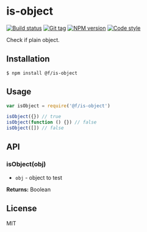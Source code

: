 
# is-object

[![Build status][travis-image]][travis-url]
[![Git tag][git-image]][git-url]
[![NPM version][npm-image]][npm-url]
[![Code style][standard-image]][standard-url]

Check if plain object.

## Installation

    $ npm install @f/is-object

## Usage

```js
var isObject = require('@f/is-object')

isObject({}) // true
isObject(function () {}) // false
isObject([]) // false
```

## API

### isObject(obj)

- `obj` - object to test

**Returns:** Boolean

## License

MIT

[travis-image]: https://img.shields.io/travis/micro-js/is-object.svg?style=flat-square
[travis-url]: https://travis-ci.org/micro-js/is-object
[git-image]: https://img.shields.io/github/tag/micro-js/is-object.svg
[git-url]: https://github.com/micro-js/is-object
[standard-image]: https://img.shields.io/badge/code%20style-standard-brightgreen.svg?style=flat
[standard-url]: https://github.com/feross/standard
[npm-image]: https://img.shields.io/npm/v/@f/is-object.svg?style=flat-square
[npm-url]: https://npmjs.org/package/@f/is-object
